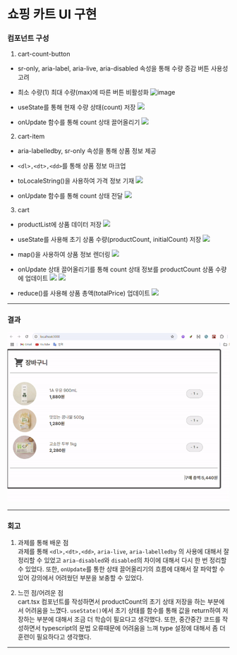 # 쇼핑 카트 UI 구현

### 컴포넌트 구성

1. cart-count-button

- sr-only, aria-label, aria-live, aria-disabled 속성을 통해 수량 증감 버튼 사용성 고려
- 최소 수량(1) 최대 수량(max)에 따른 버튼 비활성화
  ![image](https://github.com/somin2352/react-hw/blob/main/public/readme-img/cart-count-button1.png)

- useState를 통해 현재 수량 상태(count) 저장
  <img src='./public/readme-img/cart-count-button2.png' width='300px'>

- onUpdate 함수를 통해 count 상태 끌어올리기
  <img src='./public/readme-img/cart-count-button3.png' width='200px'>

2. cart-item

- aria-labelledby, sr-only 속성을 통해 상품 정보 제공
- `<dl>,<dt>,<dd>`를 통해 상품 정보 마크업
- toLocaleString()을 사용하여 가격 정보 기재
  <img src='./public/readme-img/cart-item1.png' width='300px'>

- onUpdate 함수를 통해 count 상태 전달
  <img src='./public/readme-img/cart-item2.png' width='300px'>

3. cart

- productList에 상품 데이터 저장
  <img src='./public/readme-img/cart1.png' width='250px'>

- useState를 사용해 초기 상품 수량(productCount, initialCount) 저장
  <img src='./public/readme-img/cart2.png' width='300px'>

- map()을 사용하여 상품 정보 렌더링
  <img src='./public/readme-img/cart3.png' width='200px'>

- onUpdate 상태 끌어올리기를 통해 count 상태 정보를 productCount 상품 수량에 업데이트
  <img src='./public/readme-img/cart4.png' width='300px'>
  <img src='./public/readme-img/cart5.png' width='300px'>

- reduce()를 사용해 상품 총액(totalPrice) 업데이트
  <img src='./public/readme-img/cart6.png' width='300px'>

---

### 결과

<img src='./public/readme-img/result.gif'>

---

### 회고

1. 과제를 통해 배운 점  
   과제를 통해 `<dl>,<dt>,<dd>`, `aria-live`, `aria-labelledby` 의 사용에 대해서 잘 정리할 수 있었고 `aria-disabled`와 `disabled`의 차이에 대해서 다시 한 번 정리할 수 있었다. 또한, `onUpdate`를 통한 상태 끌어올리기의 흐름에 대해서 잘 파악할 수 있어 강의에서 어려웠던 부분을 보충할 수 있었다.

2. 느낀 점/어려운 점  
   cart.tsx 컴포넌트를 작성하면서 productCount의 초기 상태 저장을 하는 부분에서 어려움을 느꼈다. `useState()`에서 초기 상태를 함수를 통해 값을 return하여 저장하는 부분에 대해서 조금 더 학습이 필요다고 생각했다. 또한, 중간중간 코드를 작성하면서 typescript의 문법 오류때문에 어려움을 느껴 type 설정에 대해서 좀 더 훈련이 필요하다고 생각했다.

---
